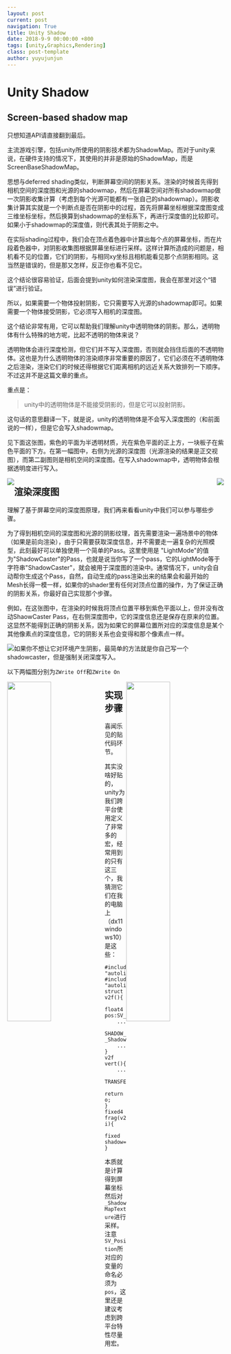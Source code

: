 ```yaml
---
layout: post
current: post
navigation: True
title: Unity Shadow
date: 2018-9-9 00:00:00 +800
tags: [unity,Graphics,Rendering]
class: post-template
author: yuyujunjun
---
```


# Unity Shadow 

## Screen-based shadow map

只想知道API请直接翻到最后。

主流游戏引擎，包括unity所使用的阴影技术都为ShadowMap。而对于unity来说，在硬件支持的情况下，其使用的并非是原始的ShadowMap，而是ScreenBaseShadowMap。

思想与deferred shading类似，判断屏幕空间的阴影关系。渲染的时候首先得到相机空间的深度图和光源的shadowmap，然后在屏幕空间对所有shadowmap做一次阴影收集计算（考虑到每个光源可能都有一张自己的shadowmap）。阴影收集计算其实就是一个判断点是否在阴影中的过程，首先将屏幕坐标根据深度图变成三维坐标坐标，然后换算到shadowmap的坐标系下，再进行深度值的比较即可。如果小于shadowmap的深度值，则代表其处于阴影之中。

在实际shading过程中，我们会在顶点着色器中计算出每个点的屏幕坐标，而在片段着色器中，对阴影收集图根据屏幕坐标进行采样。这样计算所造成的问题是，相机看不见的位置，它们的阴影，与相同xy坐标且相机能看见那个点阴影相同。这当然是错误的，但是那又怎样，反正你也看不见它。

这个结论很容易验证，后面会提到unity如何渲染深度图，我会在那里对这个“错误”进行验证。

所以，如果需要一个物体投射阴影，它只需要写入光源的shadowmap即可。如果需要一个物体接受阴影，它必须写入相机的深度图。

这个结论非常有用，它可以帮助我们理解unity中透明物体的阴影。那么，透明物体有什么特殊的地方呢，比起不透明的物体来说？

透明物体会进行深度检测，但它们并不写入深度图，否则就会挡住后面的不透明物体。这也是为什么透明物体的渲染顺序非常重要的原因了，它们必须在不透明物体之后渲染，渲染它们的时候还得根据它们距离相机的远近关系大致排列一下顺序。不过这并不是这篇文章的重点。

重点是：

>  unity中的透明物体是不能接受阴影的，但是它可以投射阴影。

这句话的意思翻译一下，就是说，unity的透明物体是不会写入深度图的（和前面说的一样），但是它会写入shadowmap。

见下面这张图，紫色的平面为半透明材质，光在紫色平面的正上方，一块板子在紫色平面的下方。在第一幅图中，右侧为光源的深度图（光源渲染的结果是正交视图），而第二副图则是相机空间的深度图。在写入shadowmap中，透明物体会根据透明度进行写入。

<img src="assets/images/ShadowMap/transparentshadowmap.png" style="float:left;" /><img src="assets/images/ShadowMap/transparentdepth.png" style="float:right;" />

## 渲染深度图

理解了基于屏幕空间的深度图原理，我们再来看看unity中我们可以参与哪些步骤。

为了得到相机空间的深度图和光源的阴影纹理，首先需要渲染一遍场景中的物体（如果是前向渲染），由于只需要获取深度信息，并不需要走一遍复杂的光照模型，此刻最好可以单独使用一个简单的Pass。这里使用是 "LightMode"的值为"ShadowCaster"的Pass，也就是说当你写了一个pass，它的LightMode等于字符串"ShadowCaster"，就会被用于深度图的渲染中。通常情况下，unity会自动帮你生成这个Pass，自然，自动生成的pass渲染出来的结果会和最开始的Mesh长得一模一样，如果你的shader里有任何对顶点位置的操作，为了保证正确的阴影关系，你最好自己实现那个步骤。

例如，在这张图中，在渲染的时候我将顶点位置平移到紫色平面以上，但并没有改动ShaowCaster Pass，在右侧深度图中，它的深度信息还是保存在原来的位置。这显然不能得到正确的阴影关系，因为如果它的屏幕位置所对应的深度信息是某个其他像素点的深度信息，它的阴影关系也会变得和那个像素点一样。

<img src="assets/images/ShadowMap/shadowcasterwrong.png" style="float:left" />

如果你不想让它对环境产生阴影，最简单的方法就是你自己写一个shadowcaster，但是强制关闭深度写入。

以下两幅图分别为```ZWrite Off```和```ZWrite On```

<img src="assets/images/ShadowMap/ZwriteOff.png" style="float:left; width:45%" /><img src="assets/images/ShadowMap/ZwriteOn.png" style="float:right;width:45%" />

## 实现步骤

喜闻乐见的贴代码环节。

其实没啥好贴的，unity为我们跨平台使用定义了非常多的宏，经常用到的只有这三个，我猜测它们在我的电脑上（dx11 windows10）是这些：

```cg
#include "autolight.cginc"
#include "autolight.cginc"
struct v2f(){
	float4 pos:SV_POSITION;
	...
	SHADOW_COORDS(id)//float4/half4/fixed4 _ShadowCoord:TEXCOORD(id)
	...
}
v2f vert(){    
	...
	TRANSFER_SHADOW(o)//o._ShadowCoord=ComputeScreenPos(o.pos)
	return o;
}
fixed4 frag(v2f i){
	fixed shadow=SHADOW_ATTENUATION(i);//tex2Dproj(_ShadowMapTexture,i._ShadowCoord).r
}
```



本质就是计算得到屏幕坐标然后对```_ShadowMapTexture```进行采样。注意```SV_Position```所对应的变量的命名必须为```pos```，这里还是建议考虑到跨平台特性尽量用宏。